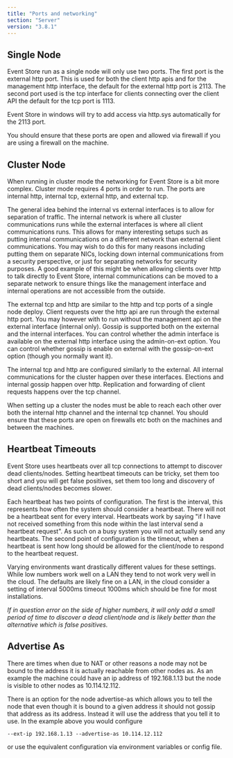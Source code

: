 ```yaml
---
title: "Ports and networking"
section: "Server"
version: "3.8.1"
---
```


## Single Node

Event Store run as a single node will only use two ports. The first port is the external http port. This is used for both the client http apis and for the management http interface, the default for the external http port is 2113. The second port used is the tcp interface for clients connecting over the client API the default for the tcp port is 1113.

Event Store in windows will try to add access via http.sys automatically for the 2113 port.

You should ensure that these ports are open and allowed via firewall if you are using a firewall on the machine.

## Cluster Node

When running in cluster mode the networking for Event Store is a bit more complex. Cluster mode requires 4 ports in order to run. The ports are internal http, internal tcp, external http, and external tcp.

The general idea behind the internal vs external interfaces is to allow for separation of traffic. The internal network is where all cluster communications runs while the external interfaces is where all client communications runs. This allows for many interesting setups such as putting internal communications on a different network than external client communications. You may wish to do this for many reasons including putting them on separate NICs, locking down internal communications from a security perspective, or just for separating networks for security purposes. A good example of this might be when allowing clients over http to talk directly to Event Store, internal communications can be moved to a separate network to ensure things like the management interface and internal operations are not accessible from the outside.

The external tcp and http are similar to the http and tcp ports of a single node deploy. Client requests over the http api are run through the external http port. You may however with to run without the management api on the external interface (internal only). Gossip is supported both on the external and the internal interfaces. You can control whether the admin interface is available on the external http interface using the admin-on-ext option. You can control whether gossip is enable on external with the gossip-on-ext option (though you normally want it).

The internal tcp and http are configured similarly to the external. All internal communications for the cluster happen over these interfaces. Elections and internal gossip happen over http. Replication and forwarding of client requests happens over the tcp channel.

When setting up a cluster the nodes must be able to reach each other over both the internal http channel and the internal tcp channel. You should ensure that these ports are open on firewalls etc both on the machines and between the machines.

## Heartbeat Timeouts

Event Store uses heartbeats over all tcp connections to attempt to discover dead clients/nodes. Setting heartbeat timeouts can be tricky, set them too short and you will get false positives, set them too long and discovery of dead clients/nodes becomes slower.

Each heartbeat has two points of configuration. The first is the interval, this represents how often the system should consider a heartbeat. There will not be a heartbeat sent for every interval. Heartbeats work by saying "if I have not received something from this node within the last interval send a heartbeat request". As such on a busy system you will not actually send any heartbeats. The second point of configuration is the timeout, when a heartbeat is sent how long should be allowed for the client/node to respond to the heartbeat request.

Varying environments want drastically different values for these settings. While low numbers work well on a LAN they tend to not work very well in the cloud. The defaults are likely fine on a LAN, in the cloud consider a setting of interval 5000ms timeout 1000ms which should be fine for most installations.

*If in question error on the side of higher numbers, it will only add a small period of time to discover a dead client/node and is likely better than the alternative which is false positives.*

## Advertise As

There are times when due to NAT or other reasons a node may not be bound to the address it is actually reachable from other nodes as. As an example the machine could have an ip address of 192.168.1.13 but the node is visible to other nodes as 10.114.12.112.

There is an option for the node advertise-as which allows you to tell the node that even though it is bound to a given address it should not gossip that address as its address. Instead it will use the address that you tell it to use. In the example above you would configure

```
--ext-ip 192.168.1.13 --advertise-as 10.114.12.112
```

or use the equivalent configuration via environment variables or config file.